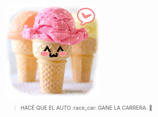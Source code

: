 <img src="https://raw.githubusercontent.com/MumukiProject/mumuki-guia-gobstones-pruebas-contenido-mumuki/master/assets/ice_cream_1601044804059.gif" alt="ice_cream_1601044804059.gif" width="auto" height="auto">

> HACÉ QUE EL AUTO :race_car: GANE LA CARRERA. :checkered_flag: